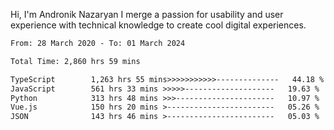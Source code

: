 Hi, I'm Andronik Nazaryan
I merge a passion for usability and user experience with technical knowledge to create cool digital experiences.


<!--START_SECTION:waka-->

```txt
From: 28 March 2020 - To: 01 March 2024

Total Time: 2,860 hrs 59 mins

TypeScript        1,263 hrs 55 mins>>>>>>>>>>>--------------   44.18 %
JavaScript        561 hrs 33 mins >>>>>--------------------   19.63 %
Python            313 hrs 48 mins >>>----------------------   10.97 %
Vue.js            150 hrs 20 mins >------------------------   05.26 %
JSON              143 hrs 46 mins >------------------------   05.03 %
```

<!--END_SECTION:waka-->

